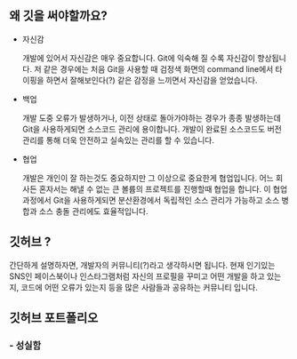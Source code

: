 ## 왜 깃을 써야할까요?

- 자신감

  개발에 있어서 자신감은 매우 중요합니다. Git에 익숙해 질 수록 자신감이 향상됩니다. 저 같은 경우에는 처음 Git을 사용할 때 검정색 화면의 command line에서 타이핑을 하면서 잘해보인다(?) 같은 감정을 느끼면서 자신감을 얻었습니다.

- 백업

  개발 도중 오류가 발생하거나, 이전 상태로 돌아가야하는 경우가 종종 발생하는데 Git을 사용하게되면 소스코드 관리에 용이합니다. 개발이 완료된 소스코드도 버전 관리를 통해 더욱 안전하고 실속있는 관리를 할 수 있습니다.

- 협업

  개발은 개인이 잘 하는것도 중요하지만 그 이상으로 중요한게 협업입니다. 어느 회사든 혼자서는 해낼 수 없는 큰 볼륨의 프로젝트를 진행할때 협업을 합니다. 이 협업 과정에서 Git을 사용하게되면 분산환경에서 독립적인 소스 관리가 가능하고 소스 병합과 소스 충돌 관리에도 효율적입니다.



## 깃허브 ?

간단하게 설명하자면, 개발자의 커뮤니티(?)라고 생각하시면 됩니다. 현재 인기있는 SNS인 페이스북이나 인스타그램처럼 자신의 프로필을 꾸미고 어떤 개발을 하고 있는지, 코드에 어떤 오류가 있는지 등을 많은 사람들과 공유하는 커뮤니티 입니다.


## 깃허브 포트폴리오

### - 성실함
